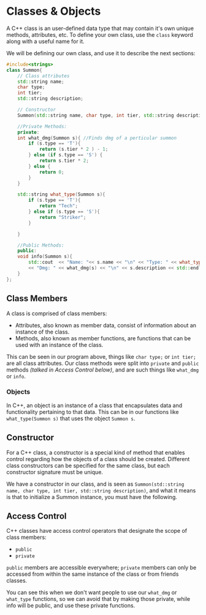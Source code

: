 # Classes & Objects

A C++ class is an user-defined data type that may contain it's own unique methods, attributes, etc. 
To define your own class, use the `class` keyword along with a useful name for it. 

We will be defining our own class, and use it to describe the next sections: 

```c++
#include<strings>
class Summon{
    // Class attributes
    std::string name; 
    char type; 
    int tier; 
    std::string description; 

    // Constructor 
    Summon(std::string name, char type, int tier, std::string description); 

    //Private Methods:
    private:
    int what_dmg(Summon s){ //Finds dmg of a perticular summon
        if (s.type == 'T'){
            return (s.tier * 2 ) - 1; 
        } else (if s.type == 'S') {
            return s.tier * 2;
        } else {
            return 0;
        }
    }

    std::string what_type(Summon s){
        if (s.type == 'T'){
            return "Tech"; 
        } else if (s.type == 'S'){
            return "Striker";
        }

    }

    //Public Methods: 
    public: 
    void info(Summon s){
        std::cout  << "Name: "<< s.name << "\n" << "Type: " << what_type(s) << "\n" 
        << "Dmg: " << what_dmg(s) << "\n" << s.description << std::endl;
    }
};

```

## Class Members
A class is comprised of class members:

- Attributes, also known as member data, consist of information about an instance of the class.
- Methods, also known as member functions, are functions that can be used with an instance of the class.

This can be seen in our program above, things like `char type;` or `int tier;` are all class attributes. 
Our class methods were split into `private` and `public` methods *(talked in Access Control below)*, and are 
such things like `what_dmg` or `info`. 

### Objects
In C++, an object is an instance of a class that encapsulates data and functionality pertaining to that data.
This can be in our functions like `what_type(Summon s)` that uses the object `Summon s`. 

## Constructor
For a C++ class, a constructor is a special kind of method that enables control regarding how the objects of a class should be created. 
Different class constructors can be specified for the same class, but each constructor signature must be unique.

We have a constructor in our class, and is seen as `Summon(std::string name, char type, int tier, std::string description)`, and 
what it means is that to initialize a Summon instance, you must have the following. 

## Access Control 
C++ classes have access control operators that designate the scope of class members:

- `public`
- `private`  

`public` members are accessible everywhere; `private` members can only be accessed from within the same instance of the class or from friends classes.

You can see this when we don't want people to use our `what_dmg` or `what_type` functions, so we can avoid that 
by making those private, while info will be public, and use these private functions. 